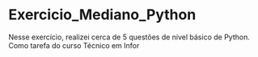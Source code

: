 # Exercicio_Mediano_Python
Nesse exercício, realizei cerca de 5 questões de nível básico de Python. Como tarefa do curso Técnico em Infor
